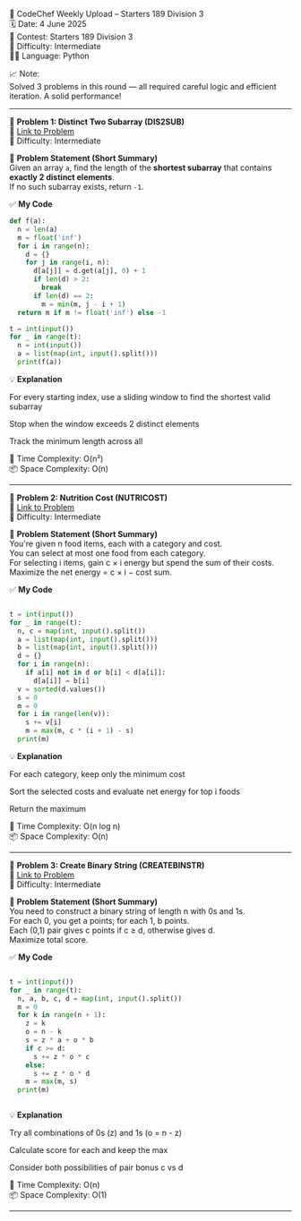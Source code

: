 🚀 CodeChef Weekly Upload – Starters 189 Division 3  
🗓️ Date: 4 June 2025  
📁 Contest: Starters 189 Division 3  
🎯 Difficulty: Intermediate  
👨‍💻 Language: Python  

📈 Note:  
Solved 3 problems in this round — all required careful logic and efficient iteration. A solid performance!

---

🧩 **Problem 1: Distinct Two Subarray (DIS2SUB)**  
🔗 [Link to Problem](https://www.codechef.com/problems/DIS2SUB)  
🚩 Difficulty: Intermediate  

📝 **Problem Statement (Short Summary)**  
Given an array `a`, find the length of the **shortest subarray** that contains **exactly 2 distinct elements**.  
If no such subarray exists, return `-1`.

✅ **My Code**
```python
def f(a):
  n = len(a)
  m = float('inf')
  for i in range(n):
    d = {}
    for j in range(i, n):
      d[a[j]] = d.get(a[j], 0) + 1
      if len(d) > 2:
        break
      if len(d) == 2:
        m = min(m, j - i + 1)
  return m if m != float('inf') else -1

t = int(input())
for _ in range(t):
  n = int(input())
  a = list(map(int, input().split()))
  print(f(a))
```
💡 **Explanation**  

For every starting index, use a sliding window to find the shortest valid subarray

Stop when the window exceeds 2 distinct elements

Track the minimum length across all

🧠 Time Complexity: O(n²)  
📦 Space Complexity: O(n)

---


🧩 **Problem 2: Nutrition Cost (NUTRICOST)**  
🔗 [Link to Problem](https://www.codechef.com/problems/NUTRICOST)   
🚩 Difficulty: Intermediate   

📝 **Problem Statement (Short Summary)**   
You're given n food items, each with a category and cost.   
You can select at most one food from each category.   
For selecting i items, gain c × i energy but spend the sum of their costs.  
Maximize the net energy = c × i − cost sum.  

✅ **My Code**  
```python

t = int(input())
for _ in range(t):
  n, c = map(int, input().split())
  a = list(map(int, input().split()))
  b = list(map(int, input().split()))
  d = {}
  for i in range(n):
    if a[i] not in d or b[i] < d[a[i]]:
      d[a[i]] = b[i]
  v = sorted(d.values())
  s = 0
  m = 0
  for i in range(len(v)):
    s += v[i]
    m = max(m, c * (i + 1) - s)
  print(m)


```
💡 **Explanation**  

For each category, keep only the minimum cost

Sort the selected costs and evaluate net energy for top i foods

Return the maximum

🧠 Time Complexity: O(n log n)  
📦 Space Complexity: O(n)

---


🧩 **Problem 3: Create Binary String (CREATEBINSTR)**  
🔗 [Link to Problem](https://www.codechef.com/problems/CREATEBINSTR)      
🚩 Difficulty: Intermediate    

📝 **Problem Statement (Short Summary)**  
You need to construct a binary string of length n with 0s and 1s.  
For each 0, you get a points; for each 1, b points.  
Each (0,1) pair gives c points if c ≥ d, otherwise gives d.  
Maximize total score.  

✅ **My Code**  
```python

t = int(input())
for _ in range(t):
  n, a, b, c, d = map(int, input().split())
  m = 0
  for k in range(n + 1):
    z = k
    o = n - k
    s = z * a + o * b
    if c >= d:
      s += z * o * c
    else:
      s += z * o * d
    m = max(m, s)
  print(m)



```
💡 **Explanation**  

Try all combinations of 0s (z) and 1s (o = n - z)

Calculate score for each and keep the max

Consider both possibilities of pair bonus c vs d

🧠 Time Complexity: O(n)  
📦 Space Complexity: O(1)

---

